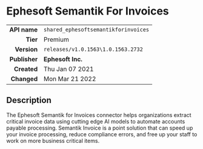 # Ephesoft Semantik For Invoices
| | |
|-:|-|
|**API name**|`shared_ephesoftsemantikforinvoices`|
|**Tier**|Premium|
|**Version**|`releases/v1.0.1563\1.0.1563.2732`|
|**Publisher**|**Ephesoft Inc.**|
|**Created**|Thu Jan 07 2021|
|**Changed**|Mon Mar 21 2022|

## Description
The Ephesoft Semantik for Invoices connector helps organizations extract critical invoice data using cutting edge AI models to automate accounts payable processing.  Semantik Invoice is a point solution that can speed up your invoice processing, reduce compliance errors, and free up your staff to work on more business critical items.
